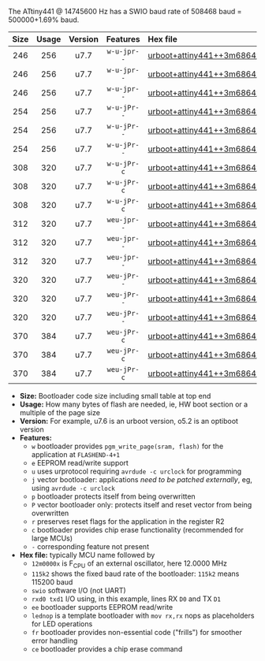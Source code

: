 The ATtiny441 @ 14745600 Hz has a SWIO baud rate of 508468 baud = 500000+1.69% baud.

|Size|Usage|Version|Features|Hex file|
|:-:|:-:|:-:|:-:|:--|
|246|256|u7.7|`w-u-jpr--`|[urboot+attiny441++3m6864x++125k0_swio_rxa2_txa1_lednop.hex](https://raw.githubusercontent.com/stefanrueger/urboot.hex/main/mcus/attiny441/external_oscillator/fcpu++3m6864_Hz/br++125k0_bps/urboot+attiny441++3m6864x++125k0_swio_rxa2_txa1_lednop.hex)|
|246|256|u7.7|`w-u-jpr--`|[urboot+attiny441++3m6864x++125k0_swio_rxa4_txa5_lednop.hex](https://raw.githubusercontent.com/stefanrueger/urboot.hex/main/mcus/attiny441/external_oscillator/fcpu++3m6864_Hz/br++125k0_bps/urboot+attiny441++3m6864x++125k0_swio_rxa4_txa5_lednop.hex)|
|246|256|u7.7|`w-u-jpr--`|[urboot+attiny441++3m6864x++125k0_swio_rxb2_txa7_lednop.hex](https://raw.githubusercontent.com/stefanrueger/urboot.hex/main/mcus/attiny441/external_oscillator/fcpu++3m6864_Hz/br++125k0_bps/urboot+attiny441++3m6864x++125k0_swio_rxb2_txa7_lednop.hex)|
|254|256|u7.7|`w-u-jPr--`|[urboot+attiny441++3m6864x++125k0_swio_rxa2_txa1.hex](https://raw.githubusercontent.com/stefanrueger/urboot.hex/main/mcus/attiny441/external_oscillator/fcpu++3m6864_Hz/br++125k0_bps/urboot+attiny441++3m6864x++125k0_swio_rxa2_txa1.hex)|
|254|256|u7.7|`w-u-jPr--`|[urboot+attiny441++3m6864x++125k0_swio_rxa4_txa5.hex](https://raw.githubusercontent.com/stefanrueger/urboot.hex/main/mcus/attiny441/external_oscillator/fcpu++3m6864_Hz/br++125k0_bps/urboot+attiny441++3m6864x++125k0_swio_rxa4_txa5.hex)|
|254|256|u7.7|`w-u-jPr--`|[urboot+attiny441++3m6864x++125k0_swio_rxb2_txa7.hex](https://raw.githubusercontent.com/stefanrueger/urboot.hex/main/mcus/attiny441/external_oscillator/fcpu++3m6864_Hz/br++125k0_bps/urboot+attiny441++3m6864x++125k0_swio_rxb2_txa7.hex)|
|308|320|u7.7|`w-u-jPr-c`|[urboot+attiny441++3m6864x++125k0_swio_rxa2_txa1_lednop_fr_ce.hex](https://raw.githubusercontent.com/stefanrueger/urboot.hex/main/mcus/attiny441/external_oscillator/fcpu++3m6864_Hz/br++125k0_bps/urboot+attiny441++3m6864x++125k0_swio_rxa2_txa1_lednop_fr_ce.hex)|
|308|320|u7.7|`w-u-jPr-c`|[urboot+attiny441++3m6864x++125k0_swio_rxa4_txa5_lednop_fr_ce.hex](https://raw.githubusercontent.com/stefanrueger/urboot.hex/main/mcus/attiny441/external_oscillator/fcpu++3m6864_Hz/br++125k0_bps/urboot+attiny441++3m6864x++125k0_swio_rxa4_txa5_lednop_fr_ce.hex)|
|308|320|u7.7|`w-u-jPr-c`|[urboot+attiny441++3m6864x++125k0_swio_rxb2_txa7_lednop_fr_ce.hex](https://raw.githubusercontent.com/stefanrueger/urboot.hex/main/mcus/attiny441/external_oscillator/fcpu++3m6864_Hz/br++125k0_bps/urboot+attiny441++3m6864x++125k0_swio_rxb2_txa7_lednop_fr_ce.hex)|
|312|320|u7.7|`weu-jpr--`|[urboot+attiny441++3m6864x++125k0_swio_rxa2_txa1_ee_lednop.hex](https://raw.githubusercontent.com/stefanrueger/urboot.hex/main/mcus/attiny441/external_oscillator/fcpu++3m6864_Hz/br++125k0_bps/urboot+attiny441++3m6864x++125k0_swio_rxa2_txa1_ee_lednop.hex)|
|312|320|u7.7|`weu-jpr--`|[urboot+attiny441++3m6864x++125k0_swio_rxa4_txa5_ee_lednop.hex](https://raw.githubusercontent.com/stefanrueger/urboot.hex/main/mcus/attiny441/external_oscillator/fcpu++3m6864_Hz/br++125k0_bps/urboot+attiny441++3m6864x++125k0_swio_rxa4_txa5_ee_lednop.hex)|
|312|320|u7.7|`weu-jpr--`|[urboot+attiny441++3m6864x++125k0_swio_rxb2_txa7_ee_lednop.hex](https://raw.githubusercontent.com/stefanrueger/urboot.hex/main/mcus/attiny441/external_oscillator/fcpu++3m6864_Hz/br++125k0_bps/urboot+attiny441++3m6864x++125k0_swio_rxb2_txa7_ee_lednop.hex)|
|320|320|u7.7|`weu-jPr--`|[urboot+attiny441++3m6864x++125k0_swio_rxa2_txa1_ee.hex](https://raw.githubusercontent.com/stefanrueger/urboot.hex/main/mcus/attiny441/external_oscillator/fcpu++3m6864_Hz/br++125k0_bps/urboot+attiny441++3m6864x++125k0_swio_rxa2_txa1_ee.hex)|
|320|320|u7.7|`weu-jPr--`|[urboot+attiny441++3m6864x++125k0_swio_rxa4_txa5_ee.hex](https://raw.githubusercontent.com/stefanrueger/urboot.hex/main/mcus/attiny441/external_oscillator/fcpu++3m6864_Hz/br++125k0_bps/urboot+attiny441++3m6864x++125k0_swio_rxa4_txa5_ee.hex)|
|320|320|u7.7|`weu-jPr--`|[urboot+attiny441++3m6864x++125k0_swio_rxb2_txa7_ee.hex](https://raw.githubusercontent.com/stefanrueger/urboot.hex/main/mcus/attiny441/external_oscillator/fcpu++3m6864_Hz/br++125k0_bps/urboot+attiny441++3m6864x++125k0_swio_rxb2_txa7_ee.hex)|
|370|384|u7.7|`weu-jPr-c`|[urboot+attiny441++3m6864x++125k0_swio_rxa2_txa1_ee_lednop_fr_ce.hex](https://raw.githubusercontent.com/stefanrueger/urboot.hex/main/mcus/attiny441/external_oscillator/fcpu++3m6864_Hz/br++125k0_bps/urboot+attiny441++3m6864x++125k0_swio_rxa2_txa1_ee_lednop_fr_ce.hex)|
|370|384|u7.7|`weu-jPr-c`|[urboot+attiny441++3m6864x++125k0_swio_rxa4_txa5_ee_lednop_fr_ce.hex](https://raw.githubusercontent.com/stefanrueger/urboot.hex/main/mcus/attiny441/external_oscillator/fcpu++3m6864_Hz/br++125k0_bps/urboot+attiny441++3m6864x++125k0_swio_rxa4_txa5_ee_lednop_fr_ce.hex)|
|370|384|u7.7|`weu-jPr-c`|[urboot+attiny441++3m6864x++125k0_swio_rxb2_txa7_ee_lednop_fr_ce.hex](https://raw.githubusercontent.com/stefanrueger/urboot.hex/main/mcus/attiny441/external_oscillator/fcpu++3m6864_Hz/br++125k0_bps/urboot+attiny441++3m6864x++125k0_swio_rxb2_txa7_ee_lednop_fr_ce.hex)|

- **Size:** Bootloader code size including small table at top end
- **Usage:** How many bytes of flash are needed, ie, HW boot section or a multiple of the page size
- **Version:** For example, u7.6 is an urboot version, o5.2 is an optiboot version
- **Features:**
  + `w` bootloader provides `pgm_write_page(sram, flash)` for the application at `FLASHEND-4+1`
  + `e` EEPROM read/write support
  + `u` uses urprotocol requiring `avrdude -c urclock` for programming
  + `j` vector bootloader: applications *need to be patched externally*, eg, using `avrdude -c urclock`
  + `p` bootloader protects itself from being overwritten
  + `P` vector bootloader only: protects itself and reset vector from being overwritten
  + `r` preserves reset flags for the application in the register R2
  + `c` bootloader provides chip erase functionality (recommended for large MCUs)
  + `-` corresponding feature not present
- **Hex file:** typically MCU name followed by
  + `12m0000x` is F<sub>CPU</sub> of an external oscillator, here 12.0000 MHz
  + `115k2` shows the fixed baud rate of the bootloader: `115k2` means 115200 baud
  + `swio` software I/O (not UART)
  + `rxd0 txd1` I/O using, in this example, lines RX `D0` and TX `D1`
  + `ee` bootloader supports EEPROM read/write
  + `lednop` is a template bootloader with `mov rx,rx` nops as placeholders for LED operations
  + `fr` bootloader provides non-essential code ("frills") for smoother error handling
  + `ce` bootloader provides a chip erase command
